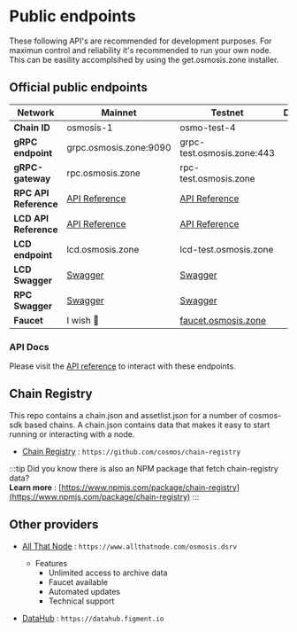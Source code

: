 # Public endpoints

These following API's are recommended for development purposes. For maximun control and reliability it's recommended to run your own node. This can be easility accomplsihed by using the get.osmosis.zone installer. 

## Official public endpoints 

| Network | Mainnet | Testnet | Docs |
| -------- | -------- | -------- | -------- | 
| **Chain ID**  | osmosis-1 | osmo-test-4  |
| **gRPC endpoint**  | grpc.osmosis.zone:9090 | grpc-test.osmosis.zone:443 |
| **gRPC-gateway**  | rpc.osmosis.zone  | rpc-test.osmosis.zone |
| **RPC API Reference**  |  [API Reference](/api) | [API Reference](/api) |
| **LCD API Reference**  |  [API Reference](/api/?v=LCD) | [API Reference](/api/?v=LCD) |
| **LCD endpoint**  | lcd.osmosis.zone | lcd-test.osmosis.zone  |
| **LCD Swagger**  |  [Swagger](https://lcd.osmosis.zone/swagger/) |  [Swagger](https://lcd-test.osmosis.zone/swagger/) |
| **RPC Swagger**  |  [Swagger](https://rpc-docs.osmosis.zone/) | [Swagger](https://rpc-docs.osmosis.zone/) |
| **Faucet** | I wish 🤑 | [faucet.osmosis.zone](https://faucet.osmosis.zone/) |


### API Docs

Please visit the [API reference](/api) to interact with these endpoints. 


## Chain Registry

This repo contains a chain.json and assetlist.json for a number of cosmos-sdk based chains. A chain.json contains data that makes it easy to start running or interacting with a node. 
- [Chain Registry](https://github.com/cosmos/chain-registry) : `https://github.com/cosmos/chain-registry`

:::tip
Did you know there is also an NPM package that fetch chain-registry data? <br/>
**Learn more** : [https://www.npmjs.com/package/chain-registry](https://www.npmjs.com/package/chain-registry) 
:::


## Other providers

- [All That Node](https://www.allthatnode.com/osmosis.dsrv) : `https://www.allthatnode.com/osmosis.dsrv`
  - Features
    - Unlimited access to archive data
    - Faucet available
    - Automated updates
    - Technical support

- [DataHub](https://datahub.figment.io) : `https://datahub.figment.io`
